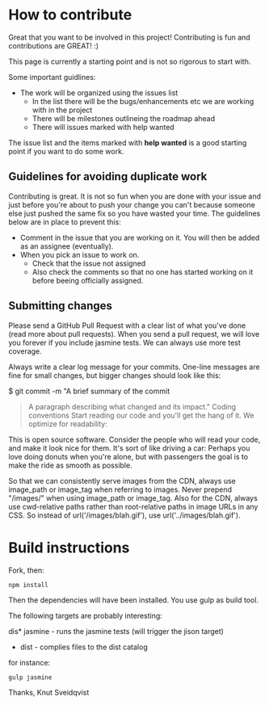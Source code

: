 # How to contribute

Great that you want to be involved in this project! Contributing is fun and contributions are GREAT! :)

This page is currently a starting point and is not so rigorous to start with.

Some important guidlines:

* The work will be organized using the issues list
    * In the list there will be the bugs/enhancements etc we are working with in the project
    * There will be milestones outlineing the roadmap ahead
    * There will issues marked with help wanted

The issue list and the items marked with **help wanted** is a good starting point if you want to do some work.

## Guidelines for avoiding duplicate work

Contributing is great. It is not so fun when you are done with your issue and just before you're about to push your
change you can't because someone else just pushed the same fix so you have wasted your time. The guidelines below are in
place to prevent this:

* Comment in the issue that you are working on it. You will then be added as an assignee (eventually).
* When you pick an issue to work on.
    * Check that the issue not assigned
    * Also check the comments so that no one has started working on it before beeing officially assigned.


## Submitting changes
Please send a GitHub Pull Request with a clear list of what you've done (read more about pull requests). When you send
a pull request, we will love you forever if you include jasmine tests. We can always use more test coverage.

Always write a clear log message for your commits. One-line messages are fine for small changes, but bigger changes should look like this:

$ git commit -m "A brief summary of the commit
> 
> A paragraph describing what changed and its impact."
Coding conventions
Start reading our code and you'll get the hang of it. We optimize for readability:

This is open source software. Consider the people who will read your code, and make it look nice for them. It's sort of
like driving a car: Perhaps you love doing donuts when you're alone, but with passengers the goal is to make the ride as
smooth as possible.

So that we can consistently serve images from the CDN, always use image_path or image_tag when referring to images.
Never prepend "/images/" when using image_path or image_tag.
Also for the CDN, always use cwd-relative paths rather than root-relative paths in image URLs in any CSS. So instead of
url('/images/blah.gif'), use url('../images/blah.gif').

# Build instructions
Fork, then:

```
npm install
```

Then the dependencies will have been installed. You use gulp as build tool.

The following targets are probably interesting:

dis* jasmine - runs the jasmine tests (will trigger the jison target)
* dist - complies files to the dist catalog

for instance:
```
gulp jasmine
```
Thanks, Knut Sveidqvist
